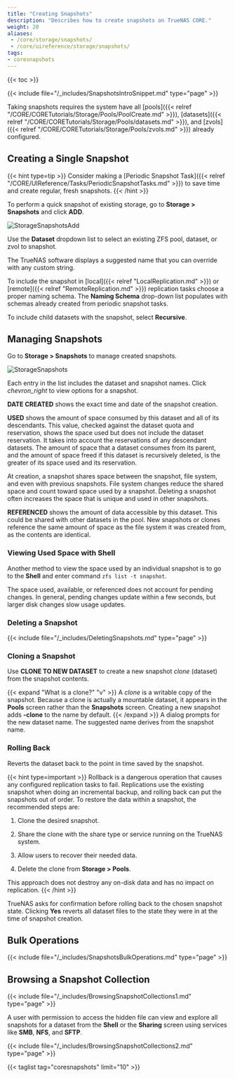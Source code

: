 ```yaml
---
title: "Creating Snapshots"
description: "Describes how to create snapshots on TrueNAS CORE."
weight: 20
aliases:
 - /core/storage/snapshots/
 - /core/uireference/storage/snapshots/
tags:
- coresnapshots
---
```


{{< toc >}}

{{< include file="/_includes/SnapshotsIntroSnippet.md" type="page" >}}

Taking snapshots requires the system have all [pools]({{< relref "/CORE/CORETutorials/Storage/Pools/PoolCreate.md" >}}), [datasets]({{< relref "/CORE/CORETutorials/Storage/Pools/datasets.md" >}}), and [zvols]({{< relref "/CORE/CORETutorials/Storage/Pools/zvols.md" >}}) already configured.

## Creating a Single Snapshot

{{< hint type=tip >}}
Consider making a [Periodic Snapshot Task]({{< relref "/CORE/UIReference/Tasks/PeriodicSnapshotTasks.md" >}}) to save time and create regular, fresh snapshots.
{{< /hint >}}

To perform a quick snapshot of existing storage, go to **Storage > Snapshots** and click **ADD**.

![StorageSnapshotsAdd](/images/CORE/12.0/StorageSnapshotsAdd.png "Create a New Snapshot")

Use the **Dataset** dropdown list to select an existing ZFS pool, dataset, or zvol to snapshot.

The TrueNAS software displays a suggested name that you can override with any custom string.

To include the snapshot in [local]({{< relref "LocalReplication.md" >}}) or [remote]({{< relref "RemoteReplication.md" >}}) replication tasks  choose a proper naming schema. The **Naming Schema** drop-down list populates with schemas already created from periodic snapshot tasks.

To include child datasets with the snapshot, select **Recursive**.

## Managing Snapshots

Go to **Storage > Snapshots** to manage created snapshots.

![StorageSnapshots](/images/CORE/12.0/StorageSnapshots.png "List of Created Snapshots")

Each entry in the list includes the dataset and snapshot names.
Click <i class="material-icons" aria-hidden="true" title="Expand">chevron_right</i> to view options for a snapshot.

**DATE CREATED** shows the exact time and date of the snapshot creation.

**USED** shows the amount of space consumed by this dataset and all of its descendants.
This value, checked against the dataset quota and reservation, shows the space used but does not include the dataset reservation. It takes into account the reservations of any descendant datasets.
The amount of space that a dataset consumes from its parent, and the amount of space freed if this dataset is recursively deleted, is the greater of its space used and its reservation.

At creation, a snapshot shares space between the snapshot, file system, and even with previous snapshots.
File system changes reduce the shared space and count toward space used by a snapshot.
Deleting a snapshot often increases the space that is unique and used in other snapshots.

**REFERENCED** shows the amount of data accessible by this dataset. This could be shared with other datasets in the pool. New snapshots or clones reference the same amount of space as the file system it was created from, as the contents are identical.

### Viewing Used Space with Shell

Another method to view the space used by an individual snapshot is to go to the **Shell** and enter command `zfs list -t snapshot`.

The space used, available, or referenced does not account for pending changes.
In general, pending changes update within a few seconds, but larger disk changes slow usage updates.

### Deleting a Snapshot

{{< include file="/_includes/DeletingSnapshots.md" type="page" >}}

### Cloning a Snapshot

Use **CLONE TO NEW DATASET** to create a new snapshot *clone* (dataset) from the snapshot contents.

{{< expand "What is a clone?" "v" >}}
A *clone* is a writable copy of the snapshot.
Because a clone is actually a mountable dataset, it appears in the **Pools** screen rather than the **Snapshots** screen.
Creating a new snapshot adds **-clone** to the name by default.
{{< /expand >}}
A dialog prompts for the new dataset name.
The suggested name derives from the snapshot name.

### Rolling Back
Reverts the dataset back to the point in time saved by the snapshot.

{{< hint type=important >}}
Rollback is a dangerous operation that causes any configured replication tasks to fail.
Replications use the existing snapshot when doing an incremental backup, and rolling back can put the snapshots out of order.
To restore the data within a snapshot, the recommended steps are:

1.  Clone the desired snapshot.

2.  Share the clone with the share type or service running on the TrueNAS system.

3.  Allow users to recover their needed data.

4.  Delete the clone from **Storage > Pools**.

This approach does not destroy any on-disk data and has no impact on replication.
{{< /hint >}}

TrueNAS asks for confirmation before rolling back to the chosen snapshot state.
Clicking **Yes** reverts all dataset files to the state they were in at the time of snapshot creation.

## Bulk Operations

{{< include file="/_includes/SnapshotsBulkOperations.md" type="page" >}}

## Browsing a Snapshot Collection

{{< include file="/_includes/BrowsingSnapshotCollections1.md" type="page" >}}

A user with permission to access the hidden file can view and explore all snapshots for a dataset from the **Shell** or the **Sharing** screen using services like **SMB**, **NFS**, and **SFTP**.

{{< include file="/_includes/BrowsingSnapshotCollections2.md" type="page" >}}

{{< taglist tag="coresnapshots" limit="10" >}}

